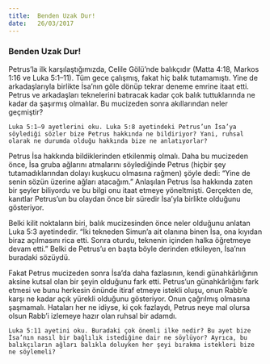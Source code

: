 ```yaml
---
title:  Benden Uzak Dur!
date:   26/03/2017
---
```


### Benden Uzak Dur! 

Petrus’la ilk karşılaştığımızda, Celile Gölü’nde balıkçıdır (Matta 4:18, Markos 1:16 ve Luka 5:1–11). Tüm gece çalışmış, fakat hiç balık tutamamıştı. Yine de arkadaşlarıyla birlikte İsa’nın göle dönüp tekrar deneme emrine itaat etti. Petrus ve arkadaşları teknelerini batıracak kadar çok balık tuttuklarında ne kadar da şaşırmış olmalılar. Bu mucizeden sonra akıllarından neler geçmiştir? 

`Luka 5:1–9 ayetlerini oku. Luka 5:8 ayetindeki Petrus’un İsa’ya söylediği sözler bize Petrus hakkında ne bildiriyor? Yani, ruhsal olarak ne durumda olduğu hakkında bize ne anlatıyorlar?` 

Petrus İsa hakkında bildiklerinden etkilenmiş olmalı. Daha bu mucizeden önce, İsa gruba ağlarını atmalarını söylediğinde Petrus (hiçbir şey tutamadıklarından dolayı kuşkucu olmasına rağmen) şöyle dedi: “Yine de senin sözün üzerine ağları atacağım.” Anlaşılan Petrus İsa hakkında zaten bir şeyler biliyordu ve bu bilgi onu itaat etmeye yöneltmişti. Gerçekten de, kanıtlar Petrus’un bu olaydan önce bir süredir İsa’yla birlikte olduğunu gösteriyor. 

Belki kilit noktaların biri, balık mucizesinden önce neler olduğunu anlatan Luka 5:3 ayetindedir. “İki tekneden Simun’a ait olanına binen İsa, ona kıyıdan biraz açılmasını rica etti. Sonra oturdu, teknenin içinden halka öğretmeye devam etti.” Belki de Petrus’u en başta böyle derinden etkileyen, İsa’nın buradaki sözüydü. 

Fakat Petrus mucizeden sonra İsa’da daha fazlasının, kendi günahkârlığının aksine kutsal olan bir şeyin olduğunu fark etti. Petrus’un günahkârlığını fark etmesi ve bunu herkesin önünde itiraf etmeye istekli oluşu, onun Rabb’e karşı ne kadar açık yürekli olduğunu gösteriyor. Onun çağrılmış olmasına şaşmamalı. Hataları her ne idiyse, ki çok fazlaydı, Petrus neye mal olursa olsun Rabb’i izlemeye hazır olan ruhsal bir adamdı. 

`Luka 5:11 ayetini oku. Buradaki çok önemli ilke nedir? Bu ayet bize İsa’nın nasıl bir bağlılık istediğine dair ne söylüyor? Ayrıca, bu balıkçıların ağları balıkla doluyken her şeyi bırakma istekleri bize ne söylemeli?` 
